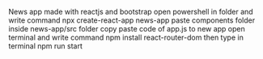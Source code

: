 News app made with reactjs and bootstrap
open powershell in folder and write command npx create-react-app news-app
paste components folder inside news-app/src folder
copy paste code of app.js to new app
open terminal and write command npm install react-router-dom
then type in terminal npm run start
